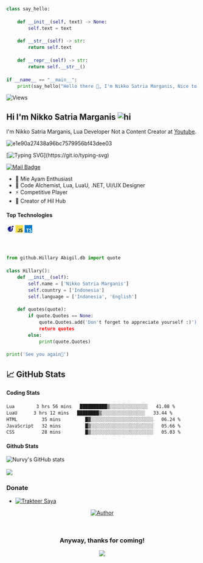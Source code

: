 ```python
class say_hello:

    def __init__(self, text) -> None:
        self.text = text

    def __str__(self) -> str:
        return self.text

    def __repr__(self) -> str:
        return self.__str__()

if __name__ == "__main__":
    print(say_hello("Hello there 👋, I'm Nikko Satria Marganis, Nice to meet you all!"))
```

![Views](https://komarev.com/ghpvc/?username=NurvyXevel&color=green)


## Hi I'm Nikko Satria Marganis <img src="https://user-images.githubusercontent.com/1303154/88677602-1635ba80-d120-11ea-84d8-d263ba5fc3c0.gif" width="28px" alt="hi">

I'm Nikko Satria Marganis, Lua Developer Not a Content Creator at [Youtube](https://youtu.be/dQw4w9WgXcQ).

![e1e90a27438a96bc7579956bf43dee03](https://github.com/user-attachments/assets/f4075b24-77f5-48d5-97c7-04695e7d737e)


[![Typing SVG](https://readme-typing-svg.herokuapp.com?font=comfortaa&pause=1000&color=580095&width=435&lines=Hello%2C+I'm+Nikko+Satria+Marganis!;LuaU+Developer;17+y.o+Developer;Nice+to+meet+you!)](https://git.io/typing-svg)

 [![Mail Badge](https://img.shields.io/badge/-@nurvyyy.nvn-e84393?style=flat&labelColor=e84393&logo=instagram&logoColor=white)](https://www.instagram.com/_nurvyyy.nvn)
<!-- TODO: Add last video link -->

- 🤔 Mie Ayam Enthusiast
- 💼 Code Alchemist, Lua, LuaU, .NET, UI/UX Designer
- ⚡ Competitive Player
- 🌟 Creator of Hil Hub





#### Top Technologies

<!-- TODO: Make technologies links takes you to repositories -->

<code><img height="20" src="https://raw.githubusercontent.com/github/explore/80688e429a7d4ef2fca1e82350fe8e3517d3494d/topics/lua/lua.png"></code>
<code><img height="20" src="https://raw.githubusercontent.com/github/explore/80688e429a7d4ef2fca1e82350fe8e3517d3494d/topics/javascript/javascript.png"></code>
<code><img height="20" src="https://raw.githubusercontent.com/github/explore/80688e429a7d4ef2fca1e82350fe8e3517d3494d/topics/typescript/typescript.png"></code>


<br />

###

```python
from github.Hillary Abigil.db import quote

class Hillary():
    def __init__(self):
        self.name = ['Nikko Satria Marganis']
        self.country = ['Indonesia']
        self.language = ['Indonesia', 'English']

    def quotes(quote):
        if quote.Quotes == None:
            quote.Quotes.add('Don't forget to appreciate yourself :)')
            return quotes
        else:
            print(quote.Quotes)

print('See you again👋')
```

##


## 📈 GitHub Stats 


#### Coding Stats

<!--START_SECTION:waka-->

```txt
Lua        3 hrs 56 mins   ██████████▒░░░░░░░░░░░░░░   41.08 %
LuaU      3 hrs 12 mins   ████████▒░░░░░░░░░░░░░░░░   33.44 %
HTML         35 mins         █▓░░░░░░░░░░░░░░░░░░░░░░░   06.24 %
JavaScript   32 mins         █▒░░░░░░░░░░░░░░░░░░░░░░░   05.66 %
CSS          28 mins         █▒░░░░░░░░░░░░░░░░░░░░░░░   05.03 %
```

<!--END_SECTION:waka-->

#### Github Stats

![Nurvy's GitHub stats](https://github-readme-stats.vercel.app/api?username=NurvyXevel&show_icons=true&theme=radical)

<a href="https://github.com/anuraghazra/github-readme-stats">
  <!-- Change the `github-readme-stats.anuraghazra1.vercel.app` to `github-readme-stats.vercel.app`  -->
  <img align="center" src="https://github-readme-stats.vercel.app/api/top-langs/?username=NurvyXevel&layout=compact&theme=radical" />
</a>



</details>

### Donate
* <a href="https://trakteer.id/hillarynurvy" target="_blank"><img id="wse-buttons-preview" src="https://cdn.trakteer.id/images/embed/trbtn-red-1.png" height="40" style="border:0px;height:40px;" alt="Trakteer Saya"></a>

<p align="center">
<a href="https://github.com/NurvyXevel"><img title="Author" src="https://img.shields.io/badge/badge/Author-NurvyXevel-red.svg?style=for-the-badge&logo=github"></a>
</p>

<br />

<h3 align="center">Anyway, thanks for coming!</h2>  
<p align="center">
    <img src="https://ctl.s6img.com/society6/img/Bm1TLx-ODLrqcGWmVjnN1UA6My8/w_700/coffee-mugs/swatch/~artwork,fw_4601,fh_1998,fx_-1449,fy_-2375,iw_7100,ih_7100/s6-original-art-uploads/society6/uploads/misc/452ff72725a0458aa1e1b87f0c11b63f/~~/cowboy-bebop-see-you-space-cowboy-mugs.jpg?wait=0&attempt=0">
</p>

